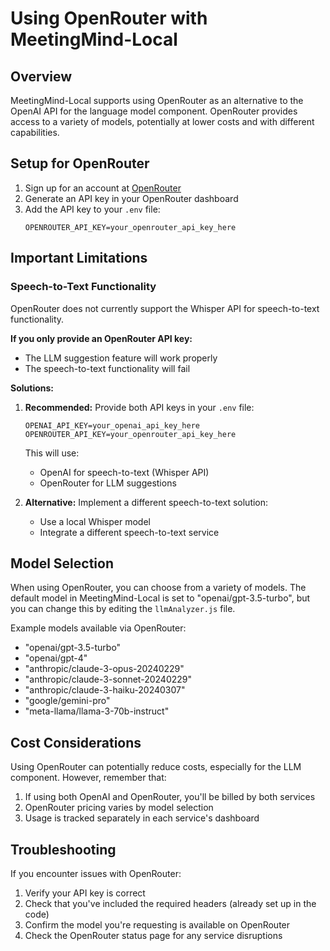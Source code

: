 # Using OpenRouter with MeetingMind-Local

## Overview

MeetingMind-Local supports using OpenRouter as an alternative to the OpenAI API for the language model component. OpenRouter provides access to a variety of models, potentially at lower costs and with different capabilities.

## Setup for OpenRouter

1. Sign up for an account at [OpenRouter](https://openrouter.ai)
2. Generate an API key in your OpenRouter dashboard
3. Add the API key to your `.env` file:
   ```
   OPENROUTER_API_KEY=your_openrouter_api_key_here
   ```

## Important Limitations

### Speech-to-Text Functionality

OpenRouter does not currently support the Whisper API for speech-to-text functionality. 

**If you only provide an OpenRouter API key:**
- The LLM suggestion feature will work properly
- The speech-to-text functionality will fail

**Solutions:**
1. **Recommended:** Provide both API keys in your `.env` file:
   ```
   OPENAI_API_KEY=your_openai_api_key_here
   OPENROUTER_API_KEY=your_openrouter_api_key_here
   ```
   This will use:
   - OpenAI for speech-to-text (Whisper API)
   - OpenRouter for LLM suggestions

2. **Alternative:** Implement a different speech-to-text solution:
   - Use a local Whisper model
   - Integrate a different speech-to-text service

## Model Selection

When using OpenRouter, you can choose from a variety of models. The default model in MeetingMind-Local is set to "openai/gpt-3.5-turbo", but you can change this by editing the `llmAnalyzer.js` file.

Example models available via OpenRouter:
- "openai/gpt-3.5-turbo"
- "openai/gpt-4"
- "anthropic/claude-3-opus-20240229"
- "anthropic/claude-3-sonnet-20240229"
- "anthropic/claude-3-haiku-20240307"
- "google/gemini-pro"
- "meta-llama/llama-3-70b-instruct"

## Cost Considerations

Using OpenRouter can potentially reduce costs, especially for the LLM component. However, remember that:

1. If using both OpenAI and OpenRouter, you'll be billed by both services
2. OpenRouter pricing varies by model selection
3. Usage is tracked separately in each service's dashboard

## Troubleshooting

If you encounter issues with OpenRouter:

1. Verify your API key is correct
2. Check that you've included the required headers (already set up in the code)
3. Confirm the model you're requesting is available on OpenRouter
4. Check the OpenRouter status page for any service disruptions